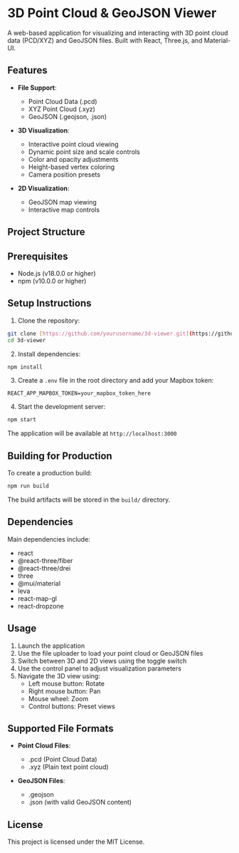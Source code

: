# 3D Point Cloud & GeoJSON Viewer

A web-based application for visualizing and interacting with 3D point cloud data (PCD/XYZ) and GeoJSON files. Built with React, Three.js, and Material-UI.

## Features

- **File Support**:
  - Point Cloud Data (.pcd)
  - XYZ Point Cloud (.xyz)
  - GeoJSON (.geojson, .json)

- **3D Visualization**:
  - Interactive point cloud viewing
  - Dynamic point size and scale controls
  - Color and opacity adjustments
  - Height-based vertex coloring
  - Camera position presets

- **2D Visualization**:
  - GeoJSON map viewing
  - Interactive map controls

## Project Structure 

## Prerequisites

- Node.js (v18.0.0 or higher)
- npm (v10.0.0 or higher)

## Setup Instructions

1. Clone the repository:

```bash
git clone [https://github.com/yourusername/3d-viewer.git](https://github.com/leo-suo/3D-Viewer-Project.git)
cd 3d-viewer
```

2. Install dependencies:
```bash
npm install
```

3. Create a `.env` file in the root directory and add your Mapbox token:
```
REACT_APP_MAPBOX_TOKEN=your_mapbox_token_here
```

4. Start the development server:
```bash
npm start
```

The application will be available at `http://localhost:3000`

## Building for Production

To create a production build:
```bash
npm run build
```

The build artifacts will be stored in the `build/` directory.

## Dependencies

Main dependencies include:
- react
- @react-three/fiber
- @react-three/drei
- three
- @mui/material
- leva
- react-map-gl
- react-dropzone

## Usage

1. Launch the application
2. Use the file uploader to load your point cloud or GeoJSON files
3. Switch between 3D and 2D views using the toggle switch
4. Use the control panel to adjust visualization parameters
5. Navigate the 3D view using:
   - Left mouse button: Rotate
   - Right mouse button: Pan
   - Mouse wheel: Zoom
   - Control buttons: Preset views

## Supported File Formats

- **Point Cloud Files**:
  - .pcd (Point Cloud Data)
  - .xyz (Plain text point cloud)
  
- **GeoJSON Files**:
  - .geojson
  - .json (with valid GeoJSON content)

## License

This project is licensed under the MIT License. 